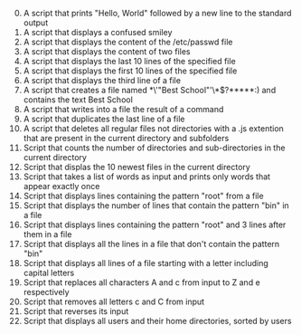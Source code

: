 0. A script that prints "Hello, World" followed by a new line to the standard output
1. A script that displays a confused smiley
2. A script that displays the content of the /etc/passwd file
3. A script that displays the content of two files
4. A script that displays the last 10 lines of the specified file
5. A script that displays the first 10 lines of the specified file
6. A script that displays the third line of a file
7. A script that creates a file named \*\\'"Best School"\'\\*$\?\*\*\*\*\*:) and contains the text Best School
8. A script that writes into a file the result of a command
9. A script that duplicates the last line of a file
10. A script that deletes all regular files not directories with a .js extention that are present in the current directory and subfolders
11. Script that counts the number of directories and sub-directories in the current directory 
12. Script that displas the 10 newest files in the current directory
13. Script that takes a list of words as input and prints only words that appear exactly once
14. Script that displays lines containing the pattern "root" from a file
15. Script that displays the number of lines that contain the pattern "bin" in a file
16. Script that displays lines containing the pattern "root" and 3 lines after them in a file
17. Script that displays all the lines in a file that don't contain the pattern "bin"
18. Script that displays all lines of a file starting with a letter including capital letters
19. Script that replaces all characters A and c from input to Z and e respectively
20. Script that removes all letters c and C from input
21. Script that reverses its input
22. Script that displays all users and their home directories, sorted by users
